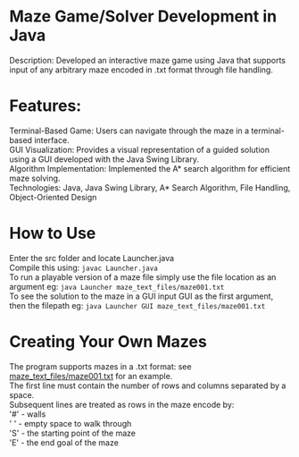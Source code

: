 # Maze Game/Solver Development in Java
Description: Developed an interactive maze game using Java that supports input of any arbitrary maze encoded in .txt format through file handling.

# Features:
Terminal-Based Game: Users can navigate through the maze in a terminal-based interface. <br>
GUI Visualization: Provides a visual representation of a guided solution using a GUI developed with the Java Swing Library. <br>
Algorithm Implementation: Implemented the A* search algorithm for efficient maze solving. <br>
Technologies: Java, Java Swing Library, A* Search Algorithm, File Handling, Object-Oriented Design

# How to Use
Enter the src folder and locate Launcher.java <br>
Compile this using: `javac Launcher.java` <br>
To run a playable version of a maze file simply use the file location as an argument eg: `java Launcher maze_text_files/maze001.txt` <br>
To see the solution to the maze in a GUI input GUI as the first argument, then the filepath eg: `java Launcher GUI maze_text_files/maze001.txt`

# Creating Your Own Mazes
The program supports mazes in a .txt format: see [maze_text_files/maze001.txt](maze_text_files/maze001.txt) for an example. <br>
The first line must contain the number of rows and columns separated by a space. <br>
Subsequent lines are treated as rows in the maze encode by: <br>
'#' - walls <br>
' ' - empty space to walk through <br>
'S' - the starting point of the maze <br>
'E' - the end goal of the maze <br>
